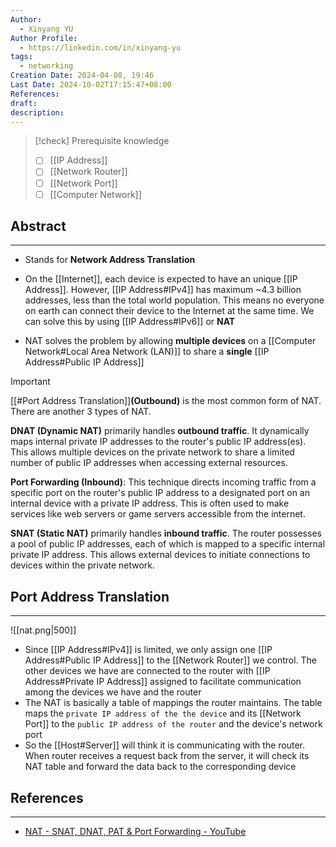 ```yaml
---
Author:
  - Xinyang YU
Author Profile:
  - https://linkedin.com/in/xinyang-yu
tags:
  - networking
Creation Date: 2024-04-08, 19:46
Last Date: 2024-10-02T17:15:47+08:00
References: 
draft: 
description: 
---
```

>[!check] Prerequisite knowledge
> - [ ] [[IP Address]]
> - [ ] [[Network Router]]
> - [ ] [[Network Port]]
> - [ ] [[Computer Network]]
## Abstract
---
- Stands for **Network Address Translation**
- On the [[Internet]], each device is expected to have an unique [[IP Address]]. However, [[IP Address#IPv4]] has maximum ~4.3 billion addresses, less than the total world population. This means no everyone on earth can connect their device to the Internet at the same time. We can solve this by using [[IP Address#IPv6]] or **NAT**


- NAT solves the problem by allowing **multiple devices** on a [[Computer Network#Local Area Network (LAN)]] to share a **single** [[IP Address#Public IP Address]]

>[!important]
> [[#Port Address Translation]]**(Outbound)** is the most common form of NAT. There are another 3 types of NAT.
> 
> **DNAT (Dynamic NAT)** primarily handles **outbound traffic**. It dynamically maps internal private IP addresses to the router's public IP address(es). This allows multiple devices on the private network to share a limited number of public IP addresses when accessing external resources.
> 
> **Port Forwarding (Inbound)**: This technique directs incoming traffic from a specific port on the router's public IP address to a designated port on an internal device with a private IP address. This is often used to make services like web servers or game servers accessible from the internet.
> 
> **SNAT (Static NAT)** primarily handles **inbound traffic**. The router possesses a pool of public IP addresses, each of which is mapped to a specific internal private IP address. This allows external devices to initiate connections to devices within the private network.

## Port Address Translation
---
![[nat.png|500]]

- Since [[IP Address#IPv4]] is limited, we only assign one [[IP Address#Public IP Address]] to the [[Network Router]] we control. The other devices we have are connected to the router with [[IP Address#Private IP Address]] assigned to facilitate communication among the devices we have and the router 
- The NAT is basically a table of mappings the router maintains. The table maps the `private IP address of the the device` and its [[Network Port]] to the `public IP address of the router` and the device's network port
- So the [[Host#Server]] will think it is communicating with the router. When router receives a request back from the server, it will check its NAT table and forward the data back to the corresponding device 


## References
---
- [NAT - SNAT, DNAT, PAT & Port Forwarding - YouTube](https://youtu.be/wg8Hosr20yw?si=zH_WDNX-VfUTgNF1)
